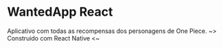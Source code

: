 # WantedApp React
Aplicativo com todas as recompensas dos personagens de One Piece.
~> Construido com React Native <~
